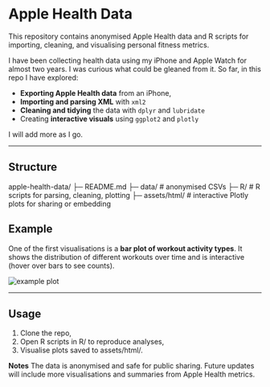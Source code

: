 # Apple Health Data

This repository contains anonymised Apple Health data and R scripts for importing, cleaning, and visualising personal fitness metrics.  

I have been collecting health data using my iPhone and Apple Watch for almost two years. I was curious what could be gleaned from it. So far, in this repo I have explored: 

- **Exporting Apple Health data** from an iPhone,
- **Importing and parsing XML** with `xml2`  
- **Cleaning and tidying** the data with `dplyr` and `lubridate`  
- Creating **interactive visuals** using `ggplot2` and `plotly`  

I will add more as I go.

---

## Structure

apple-health-data/
├─ README.md
├─ data/ # anonymised CSVs
├─ R/ # R scripts for parsing, cleaning, plotting
├─ assets/html/ # interactive Plotly plots for sharing or embedding

## Example

One of the first visualisations is a **bar plot of workout activity types**. It shows the distribution of different workouts over time and is interactive (hover over bars to see counts).  

![example plot](assets/html/workout_types_example.png)  <!-- optional static fallback image -->

---

## Usage

1. Clone the repo,
2. Open R scripts in R/ to reproduce analyses,
3. Visualise plots saved to assets/html/.

**Notes**
The data is anonymised and safe for public sharing.
Future updates will include more visualisations and summaries from Apple Health metrics.

